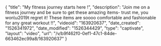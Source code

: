 {
    "title": "My fitness journey starts here !",
    "description": "Join me on a fitness journey and be sure to get these amazing items- trust me, you won\u2019t regret it! These items are soooo  comfortable and fashionable for any great workout !!",
    "videoid": "163920637",
    "date_created": "1526341972",
    "date_modified": "1526344429",
    "type": "captivate",
    "layout": "video",
    "url": "\/v\/b9f462f0-0ef1-47c1-84de-663462ec99a8\/163920637"
}